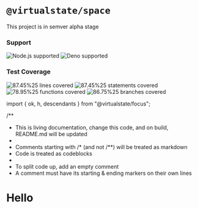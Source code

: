 # `@virtualstate/space`

This project is in semver alpha stage

[//]: # (badges)

### Support

 ![Node.js supported](https://img.shields.io/badge/node-%3E%3D16.0.0-blue) ![Deno supported](https://img.shields.io/badge/deno-%3E%3D1.17.0-blue) 

### Test Coverage

 ![87.45%25 lines covered](https://img.shields.io/badge/lines-87.45%25-brightgreen) ![87.45%25 statements covered](https://img.shields.io/badge/statements-87.45%25-brightgreen) ![78.95%25 functions covered](https://img.shields.io/badge/functions-78.95%25-yellow) ![86.75%25 branches covered](https://img.shields.io/badge/branches-86.75%25-brightgreen)

[//]: # (badges)

[//]: # (src/trying-to-write-documentation/combinational-how.tsx)

import { ok, h, descendants } from "@virtualstate/focus";

/**
 * This is living documentation, change this code, and on build, README.md will be updated
 *
 * Comments starting with /* (and not /**) will be treated as markdown
 * Code is treated as codeblocks
 *
 * To split code up, add an empty comment
 * A comment must have its starting & ending markers on their own lines

# Hello

[//]: # (src/trying-to-write-documentation/combinational-how.tsx)
